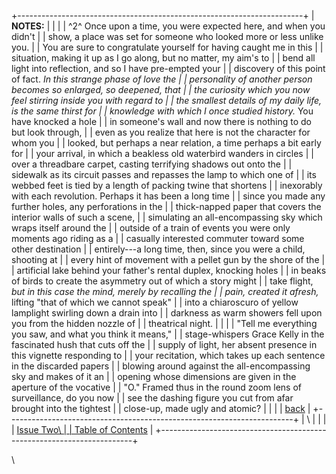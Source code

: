 +-----------------------------------------------------------------------+
| **NOTES:**                                                            |
|                                                                       |
| ^2^ Once upon a time, you were expected here, and when you didn\'t    |
| show, a place was set for someone who looked more or less unlike you. |
| You are sure to congratulate yourself for having caught me in this    |
| situation, making it up as I go along, but no matter, my aim\'s to    |
| bend all light into reflection, and so I have pre-empted your         |
| discovery of this point of fact. *In this strange phase of love the   |
| personality of another person becomes so enlarged, so deepened, that  |
| the curiosity which you now feel stirring inside you with regard to   |
| the smallest details of my daily life, is the same thirst for         |
| knowledge with which I once studied history.* You have knocked a hole |
| in someone\'s wall and now there is nothing to do but look through,   |
| even as you realize that here is not the character for whom you       |
| looked, but perhaps a near relation, a time perhaps a bit early for   |
| your arrival, in which a beakless old waterbird wanders in circles    |
| over a threadbare carpet, casting terrifying shadows out onto the     |
| sidewalk as its circuit passes and repasses the lamp to which one of  |
| its webbed feet is tied by a length of packing twine that shortens    |
| inexorably with each revolution. Perhaps it has been a long time      |
| since you made any further holes, any perforations in the             |
| thick-napped paper that covers the interior walls of such a scene,    |
| simulating an all-encompassing sky which wraps itself around the      |
| outside of a train of events you were only moments ago riding as a    |
| casually interested commuter toward some other destination            |
| entirely---a long time, then, since you were a child, shooting at     |
| every hint of movement with a pellet gun by the shore of the          |
| artificial lake behind your father\'s rental duplex, knocking holes   |
| in beaks of birds to create the asymmetry out of which a story might  |
| take flight, *but in this case the mind, merely by recalling the      |
| pain, created it afresh,* lifting \"that of which we cannot speak\"   |
| into a chiaroscuro of yellow lamplight swirling down a drain into     |
| darkness as warm showers fell upon you from the hidden nozzle of      |
| theatrical night.                                                     |
|                                                                       |
| \"Tell me everything you saw, and what you think it means,\"          |
| stage-whispers Grace Kelly in the fascinated hush that cuts off the   |
| supply of light, her absent presence in this vignette responding to   |
| your recitation, which takes up each sentence in the discarded papers |
| blowing around against the all-encompassing sky and makes of it an    |
| opening whose dimensions are given in the aperture of the vocative    |
| \"O.\" Framed thus in the round zoom lens of surveillance, do you now |
| see the dashing figure you cut from afar brought into the tightest    |
| close-up, made ugly and atomic?                                       |
|                                                                       |
| [back](brady3.html#text2) [](brady3.html)                             |
+-----------------------------------------------------------------------+
| \                                                                     |
|                                                                       |
| [Issue Two\                                                           |
| Table of Contents](../issuetwo_toc.html)                              |
+-----------------------------------------------------------------------+

\
